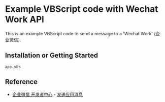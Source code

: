 # Example VBScript code with Wechat Work API
This is an example VBScript code to send a message to a 'Wechat Work' (企业微信).

## Installation or Getting Started
```
app.vbs
```

## Reference
+ [企业微信 开发者中心](https://developer.work.weixin.qq.com/) - [发送应用消息](https://developer.work.weixin.qq.com/document/path/90236)